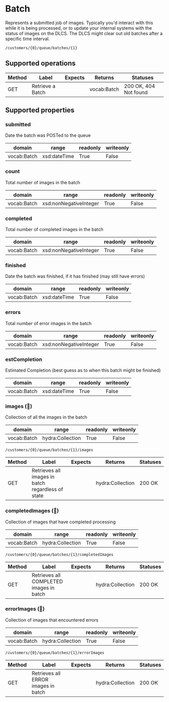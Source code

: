 
# Batch

Represents a submitted job of images. Typically you'd interact with this while it is being processed, or to update your internal systems with the status of images on the DLCS. The DLCS might clear out old batches after a specific time interval.


```
/customers/{0}/queue/batches/{1}
```


## Supported operations


|Method|Label|Expects|Returns|Statuses|
|--|--|--|--|--|
|GET|Retrieve a Batch| |vocab:Batch|200 OK, 404 Not found|


## Supported properties


### submitted

Date the batch was POSTed to the queue


|domain|range|readonly|writeonly|
|--|--|--|--|
|vocab:Batch|xsd:dateTime|True|False|


### count

Total number of images in the batch


|domain|range|readonly|writeonly|
|--|--|--|--|
|vocab:Batch|xsd:nonNegativeInteger|True|False|


### completed

Total number of completed images in the batch


|domain|range|readonly|writeonly|
|--|--|--|--|
|vocab:Batch|xsd:nonNegativeInteger|True|False|


### finished

Date the batch was finished, if it has finished (may still have errors)


|domain|range|readonly|writeonly|
|--|--|--|--|
|vocab:Batch|xsd:dateTime|True|False|


### errors

Total number of error images in the batch


|domain|range|readonly|writeonly|
|--|--|--|--|
|vocab:Batch|xsd:nonNegativeInteger|True|False|


### estCompletion

Estimated Completion (best guess as to when this batch might be finished)


|domain|range|readonly|writeonly|
|--|--|--|--|
|vocab:Batch|xsd:dateTime|True|False|


### images (🔗)

Collection of all the images in the batch


|domain|range|readonly|writeonly|
|--|--|--|--|
|vocab:Batch|hydra:Collection|True|False|


```
/customers/{0}/queue/batches/{1}/images
```


|Method|Label|Expects|Returns|Statuses|
|--|--|--|--|--|
|GET|Retrieves all images in batch regardless of state| |hydra:Collection|200 OK|


### completedImages (🔗)

Collection of images that have completed processing


|domain|range|readonly|writeonly|
|--|--|--|--|
|vocab:Batch|hydra:Collection|True|False|


```
/customers/{0}/queue/batches/{1}/completedImages
```


|Method|Label|Expects|Returns|Statuses|
|--|--|--|--|--|
|GET|Retrieves all COMPLETED images in batch| |hydra:Collection|200 OK|


### errorImages (🔗)

Collection of images that encountered errors


|domain|range|readonly|writeonly|
|--|--|--|--|
|vocab:Batch|hydra:Collection|True|False|


```
/customers/{0}/queue/batches/{1}/errorImages
```


|Method|Label|Expects|Returns|Statuses|
|--|--|--|--|--|
|GET|Retrieves all ERROR images in batch| |hydra:Collection|200 OK|

